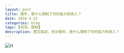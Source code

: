 ```yaml
---
layout: post
title: 骚年，是什么限制了你的能力和收入？
date: 2016-9-25
categories: blog
tags: [鸡汤，限制]
description: 图文描述，告诉骚年，是什么限制了你的能力和收入？
---
```




![rt](http://7xwp9m.com1.z0.glb.clouddn.com/2016-9-25-鸡汤.png_jixuege)